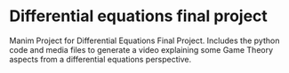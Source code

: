 # Differential equations final project

Manim Project for Differential Equations Final Project. Includes the python code and media files to generate a video explaining some Game Theory aspects from a differential equations perspective.
